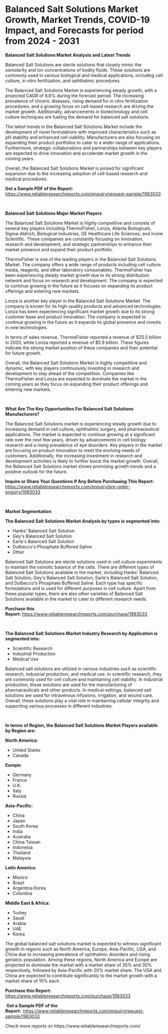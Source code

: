 <p><h1>Balanced Salt Solutions Market Growth, Market Trends, COVID-19 Impact, and Forecasts for period from 2024 - 2031</h1></p><p><strong>Balanced Salt Solutions Market Analysis and Latest Trends</strong></p>
<p><p>Balanced Salt Solutions are sterile solutions that closely mimic the osmolarity and ion concentrations of bodily fluids. These solutions are commonly used in various biological and medical applications, including cell culture, in vitro fertilization, and ophthalmic procedures.</p><p>The Balanced Salt Solutions Market is experiencing steady growth, with a projected CAGR of 6.6% during the forecast period. The increasing prevalence of chronic diseases, rising demand for in vitro fertilization procedures, and a growing focus on cell-based research are driving the market growth. Additionally, advancements in biotechnology and cell culture techniques are fueling the demand for balanced salt solutions.</p><p>The latest trends in the Balanced Salt Solutions Market include the development of novel formulations with improved characteristics such as pH stability and enhanced cell viability. Manufacturers are also focusing on expanding their product portfolios to cater to a wider range of applications. Furthermore, strategic collaborations and partnerships between key players are expected to drive innovation and accelerate market growth in the coming years.</p><p>Overall, the Balanced Salt Solutions Market is poised for significant expansion due to the increasing adoption of cell-based research and medical procedures.</p></p>
<p><strong>Get a Sample PDF of the Report:&nbsp;</strong> <a href="https://www.reliableresearchreports.com/enquiry/request-sample/1983033">https://www.reliableresearchreports.com/enquiry/request-sample/1983033</a></p>
<p>&nbsp;</p>
<p><strong>Balanced Salt Solutions Major Market Players</strong></p>
<p><p>The Balanced Salt Solutions Market is highly competitive and consists of several key players including ThermoFisher, Lonza, Atlanta Biologicals, Sigma-Aldrich, Biological Industries, GE Healthcare Life Sciences, and Irvine Scientific. These companies are constantly focusing on innovation, research and development, and strategic partnerships to enhance their market presence and expand their product portfolio.</p><p>ThermoFisher is one of the leading players in the Balanced Salt Solutions Market. The company offers a wide range of products including cell culture media, reagents, and other laboratory consumables. ThermoFisher has been experiencing steady market growth due to its strong distribution network and focus on research and development. The company is expected to continue growing in the future as it focuses on expanding its product offerings and entering new markets.</p><p>Lonza is another key player in the Balanced Salt Solutions Market. The company is known for its high-quality products and advanced technologies. Lonza has been experiencing significant market growth due to its strong customer base and product innovation. The company is expected to continue growing in the future as it expands its global presence and invests in new technologies.</p><p>In terms of sales revenue, ThermoFisher reported a revenue of $25.5 billion in 2020, while Lonza reported a revenue of $5.9 billion. These figures indicate the strong market position of these companies and their potential for future growth.</p><p>Overall, the Balanced Salt Solutions Market is highly competitive and dynamic, with key players continuously investing in research and development to stay ahead of the competition. Companies like ThermoFisher and Lonza are expected to dominate the market in the coming years as they focus on expanding their product offerings and entering new markets.</p></p>
<p>&nbsp;</p>
<p><strong>What Are The Key Opportunities For Balanced Salt Solutions Manufacturers?</strong></p>
<p><p>The Balanced Salt Solutions market is experiencing steady growth due to increasing demand in cell culture, ophthalmic surgery, and pharmaceutical applications. The market is expected to continue growing at a significant rate over the next few years, driven by advancements in cell biology research and a rising prevalence of eye disorders. Key players in the market are focusing on product innovation to meet the evolving needs of customers. Additionally, the increasing investment in research and development activities is likely to further boost the market growth. Overall, the Balanced Salt Solutions market shows promising growth trends and a positive outlook for the future.</p></p>
<p><strong>Inquire or Share Your Questions If Any Before Purchasing This Report:</strong> <a href="https://www.reliableresearchreports.com/enquiry/pre-order-enquiry/1983033">https://www.reliableresearchreports.com/enquiry/pre-order-enquiry/1983033</a></p>
<p>&nbsp;</p>
<p><strong>Market Segmentation</strong></p>
<p><strong>The Balanced Salt Solutions Market Analysis by types is segmented into:</strong></p>
<p><ul><li>Hanks' Balanced Salt Solution</li><li>Gey's Balanced Salt Solution</li><li>Earle's Balanced Salt Solution</li><li>Dulbecco's Phosphate Buffered Saline</li><li>Other</li></ul></p>
<p><p>Balanced Salt Solutions are sterile solutions used in cell culture experiments to maintain the osmotic balance of the cells. There are different types of Balanced Salt Solutions available in the market, including Hanks' Balanced Salt Solution, Gey's Balanced Salt Solution, Earle's Balanced Salt Solution, and Dulbecco's Phosphate Buffered Saline. Each type has specific formulations and is used for different purposes in cell culture. Apart from these popular types, there are also other varieties of Balanced Salt Solutions available in the market to cater to different research needs.</p></p>
<p><strong>Purchase this Report:&nbsp;</strong><a href="https://www.reliableresearchreports.com/purchase/1983033">https://www.reliableresearchreports.com/purchase/1983033</a></p>
<p>&nbsp;</p>
<p><strong>The Balanced Salt Solutions Market Industry Research by Application is segmented into:</strong></p>
<p><ul><li>Scientific Research</li><li>Industrial Production</li><li>Medical Use</li></ul></p>
<p><p>Balanced salt solutions are utilized in various industries such as scientific research, industrial production, and medical use. In scientific research, they are commonly used for cell culture and maintaining cell viability. In industrial production, these solutions are used for the manufacturing of pharmaceuticals and other products. In medical settings, balanced salt solutions are used for intravenous infusions, irrigation, and wound care. Overall, these solutions play a vital role in maintaining cellular integrity and supporting various processes in different industries.</p></p>
<p>&nbsp;</p>
<p><strong>In terms of Region, the Balanced Salt Solutions Market Players available by Region are:</strong></p>
<p>
    <p> <strong> North America: </strong>
        <ul>
            <li>United States</li>
            <li>Canada</li>
        </ul>
        </p> 
    <p> <strong> Europe: </strong>
        <ul>
            <li>Germany</li>
            <li>France</li>
            <li>U.K.</li>
            <li>Italy</li>
            <li>Russia</li>
        </ul>
        </p> 
    <p> <strong> Asia-Pacific: </strong>
        <ul>
            <li>China</li>
            <li>Japan</li>
            <li>South Korea</li>
            <li>India</li>
            <li>Australia</li>
            <li>China Taiwan</li>
            <li>Indonesia</li>
            <li>Thailand</li>
            <li>Malaysia</li>
        </ul>
        </p> 
    <p> <strong> Latin America: </strong>
        <ul>
            <li>Mexico</li>
            <li>Brazil</li>
            <li>Argentina Korea</li>
            <li>Colombia</li>
        </ul>
        </p> 
    <p> <strong> Middle East & Africa: </strong>
        <ul>
            <li>Turkey</li>
            <li>Saudi</li>
            <li>Arabia</li>
            <li>UAE</li>
            <li>Korea</li>
        </ul>
    </p>
    </p>
<p><p>The global balanced salt solutions market is expected to witness significant growth in regions such as North America, Europe, Asia-Pacific, USA, and China due to increasing prevalence of ophthalmic disorders and rising geriatric population. Among these regions, North America and Europe are projected to dominate the market with a market share of 35% and 30% respectively, followed by Asia-Pacific with 20% market share. The USA and China are expected to contribute significantly to the market growth with a market share of 10% each.</p></p>
<p><strong>Purchase this Report: </strong><a href="https://www.reliableresearchreports.com/purchase/1983033">https://www.reliableresearchreports.com/purchase/1983033</a></p>
<p>&nbsp;<strong>Get a Sample PDF of the Report:&nbsp;&nbsp;</strong><a href="https://www.reliableresearchreports.com/enquiry/request-sample/1983033">https://www.reliableresearchreports.com/enquiry/request-sample/1983033</a></p>
<p><strong></strong></p>
<p>Check more reports on https://www.reliableresearchreports.com/</p>